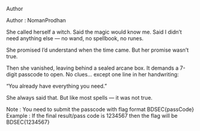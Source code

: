 Author

Author : NomanProdhan

She called herself a witch. Said the magic would know me. Said I didn’t need anything else — no wand, no spellbook, no runes.

She promised I’d understand when the time came. But her promise wasn’t true.

Then she vanished, leaving behind a sealed arcane box. It demands a 7-digit passcode to open. No clues… except one line in her handwriting:

“You already have everything you need.”

She always said that. But like most spells — it was not true.

Note : You need to submit the passcode with flag format BDSEC{passCode} Example : If the final result/pass code is 1234567 then the flag will be BDSEC{1234567}
